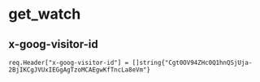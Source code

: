 # get\_watch

## x-goog-visitor-id

~~~
req.Header["x-goog-visitor-id"] = []string{"Cgt0OV94ZHc0Q1hnQSjUja-2BjIKCgJVUxIEGgAgTzoMCAEgwKfTncLa8eVm"}
~~~
